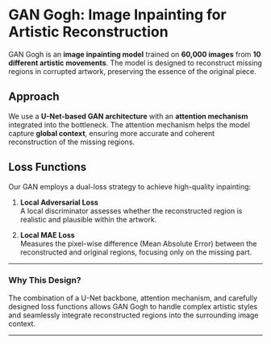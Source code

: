 # GAN Gogh: Image Inpainting for Artistic Reconstruction

GAN Gogh is an **image inpainting model** trained on **60,000 images** from **10 different artistic movements**. The model is designed to reconstruct missing regions in corrupted artwork, preserving the essence of the original piece.

## Approach

We use a **U-Net-based GAN architecture** with an **attention mechanism** integrated into the bottleneck. The attention mechanism helps the model capture **global context**, ensuring more accurate and coherent reconstruction of the missing regions.

## Loss Functions

Our GAN employs a dual-loss strategy to achieve high-quality inpainting:

1. **Local Adversarial Loss**  
   A local discriminator assesses whether the reconstructed region is realistic and plausible within the artwork.

2. **Local MAE Loss**  
   Measures the pixel-wise difference (Mean Absolute Error) between the reconstructed and original regions, focusing only on the missing part.

---

### Why This Design?

The combination of a U-Net backbone, attention mechanism, and carefully designed loss functions allows GAN Gogh to handle complex artistic styles and seamlessly integrate reconstructed regions into the surrounding image context.

---
